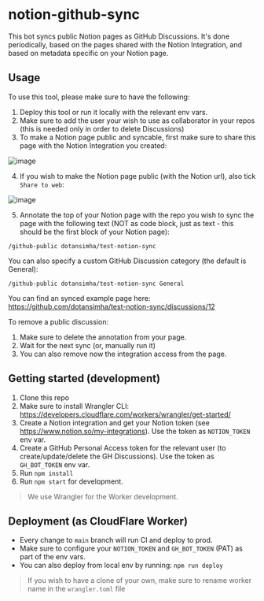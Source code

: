 # notion-github-sync

This bot syncs public Notion pages as GitHub Discussions. It's done periodically, based on the pages shared with the Notion Integration, and based on metadata specific on your Notion page. 

## Usage 

To use this tool, please make sure to have the following:

1. Deploy this tool or run it locally with the relevant env vars.
2. Make sure to add the user your wish to use as collaborator in your repos (this is needed only in order to delete Discussions)
3. To make a Notion page public and syncable, first make sure to share this page with the Notion Integration you created: 

![image](https://user-images.githubusercontent.com/3680083/177030441-7110357f-5f48-400e-b043-ed77fda794f1.png)

4. If you wish to make the Notion page public (with the Notion url), also tick `Share to web`: 

![image](https://user-images.githubusercontent.com/3680083/177030470-bd8bafc5-a0ee-4c2e-920b-a7b3d2000483.png)

5. Annotate the top of your Notion page with the repo you wish to sync the page with the following text (NOT as code block, just as text - this should be the first block of your Notion page):

```
/github-public dotansimha/test-notion-sync
```

You can also specify a custom GitHub Discussion category  (the default is General):

```
/github-public dotansimha/test-notion-sync General
```

You can find an synced example page here: https://github.com/dotansimha/test-notion-sync/discussions/12


To remove a public discussion:

1. Make sure to delete the annotation from your page.
2. Wait for the next sync (or, manually run it)
3. You can also remove now the integration access from the page.

## Getting started (development)

1. Clone this repo 
2. Make sure to install Wrangler CLI: https://developers.cloudflare.com/workers/wrangler/get-started/
3. Create a Notion integration and get your Notion token (see https://www.notion.so/my-integrations). Use the token as `NOTION_TOKEN` env var.
4. Create a GitHub Personal Access token for the relevant user (to create/update/delete the GH Discussions). Use the token as `GH_BOT_TOKEN` env var.
5. Run `npm install`
6. Run `npm start` for development. 

> We use Wrangler for the Worker development.

## Deployment (as CloudFlare Worker)

- Every change to `main` branch will run CI and deploy to prod. 
- Make sure to configure your `NOTION_TOKEN` and `GH_BOT_TOKEN` (PAT) as part of the env vars. 
- You can also deploy from local env by running: `npm run deploy`

> If you wish to have a clone of your own, make sure to rename worker name in the `wrangler.toml` file
